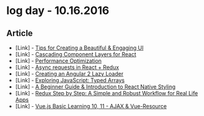 # log day - 10.16.2016

## Article

- \[Link\] - [Tips for Creating a Beautiful & Engaging UI](https://speckyboy.com/tips-creating-beautiful-engaging-ui/)
- \[Link\] - [Cascading Component Layers for React](https://medium.com/@alex.shvets/cascading-component-layers-for-react-b958f9cdee7e#.un0vc8gwd)
- \[Link\] - [Performance Optimization](https://medium.com/@joeypoon/performance-optimization-8880f8615223#.6yf9cuefr)
- \[Link\] - [Async requests in React + Redux](https://medium.com/@joeypoon/async-requests-in-react-redux-e90753bb48e6#.ub4pcuglw)
- \[Link\] - [Creating an Angular 2 Lazy Loader](https://medium.com/@joeypoon/creating-an-angular-2-lazy-loader-dc76e01828dc#.wy90qixgy)
- \[Link\] - [Exploring JavaScript: Typed Arrays](https://codingbox.io/exploring-javascript-typed-arrays-c8fd4f8bd24f#.51ubjcd9j)
- \[Link\] - [A Beginner Guide & Introduction to React Native Styling](https://medium.com/@tcguy/a-beginner-guide-introduction-to-react-native-styling-49e1b5b0698e#.k8dkd7gp8)
- \[Link\] - [Redux Step by Step: A Simple and Robust Workflow for Real Life Apps](https://hackernoon.com/redux-step-by-step-a-simple-and-robust-workflow-for-real-life-apps-1fdf7df46092#.e09l8l2zf)
- \[Link\] - [Vue.js Basic Learning 10, 11 - AJAX & Vue-Resource](https://medium.com/@guitarbien/vue-js-basic-learning-ajax-vue-resource-2a456a834766#.8f8ma7gir)
